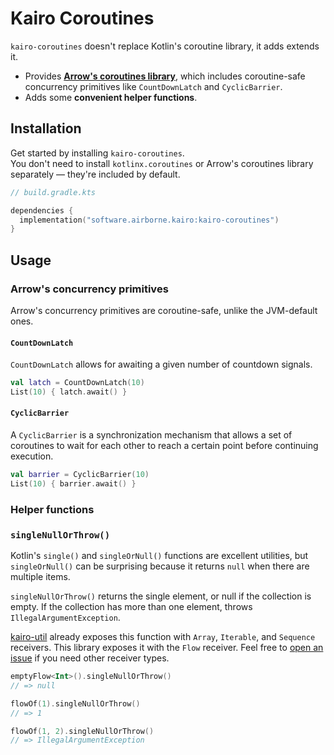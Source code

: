 # Kairo Coroutines

`kairo-coroutines` doesn't replace Kotlin's coroutine library, it adds extends it.

- Provides **[Arrow's coroutines library](https://arrow-kt.io/learn/coroutines/)**,
  which includes coroutine-safe concurrency primitives like `CountDownLatch` and `CyclicBarrier`.
- Adds some **convenient helper functions**.

## Installation

Get started by installing `kairo-coroutines`.\
You don't need to install `kotlinx.coroutines` or Arrow's coroutines library separately —
they're included by default.

```kotlin
// build.gradle.kts

dependencies {
  implementation("software.airborne.kairo:kairo-coroutines")
}
```

## Usage

### Arrow's concurrency primitives

Arrow's concurrency primitives are coroutine-safe, unlike the JVM-default ones.

#### `CountDownLatch`

`CountDownLatch` allows for awaiting a given number of countdown signals.

```kotlin
val latch = CountDownLatch(10)
List(10) { latch.await() }
```

#### `CyclicBarrier`

A `CyclicBarrier` is a synchronization mechanism that allows a set of coroutines to wait for each other
to reach a certain point before continuing execution.

```kotlin
val barrier = CyclicBarrier(10)
List(10) { barrier.await() }
```

### Helper functions

### `singleNullOrThrow()`

Kotlin's `single()` and `singleOrNull()` functions are excellent utilities,
but `singleOrNull()` can be surprising because it returns `null` when there are multiple items.

`singleNullOrThrow()` returns the single element, or null if the collection is empty.
If the collection has more than one element, throws `IllegalArgumentException`.

[kairo-util](../kairo-util) already exposes this function with `Array`, `Iterable`, and `Sequence` receivers.
This library exposes it with the `Flow` receiver.
Feel free to [open an issue](https://github.com/hudson155/kairo/issues/new)
if you need other receiver types.

```kotlin
emptyFlow<Int>().singleNullOrThrow()
// => null

flowOf(1).singleNullOrThrow()
// => 1

flowOf(1, 2).singleNullOrThrow()
// => IllegalArgumentException
```
